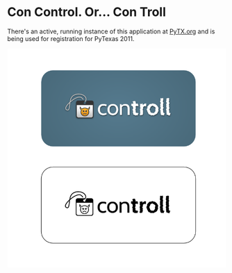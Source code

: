 # Con Control. Or...  Con Troll

There's an active, running instance of this application at
[PyTX.org](http://pytx.org) and is being used for registration for PyTexas
2011.

![logo](https://github.com/nod/controll/raw/master/static/images/logo_swatches.png)
